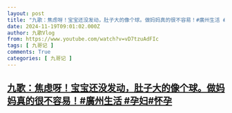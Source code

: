 ```yaml
---
layout: post
title: "九歌：焦虑呀！宝宝还没发动，肚子大的像个球。做妈妈真的很不容易！#廣州生活 #孕妇#怀孕"
date: 2024-11-19T09:01:02.000Z
author: 九歌Vlog
from: https://www.youtube.com/watch?v=vD7tzuAdFIc
tags: [ 九哥记 ]
comments: True
categories: [ 九哥记 ]
---
```

<!--1732006862000-->
[九歌：焦虑呀！宝宝还没发动，肚子大的像个球。做妈妈真的很不容易！#廣州生活 #孕妇#怀孕](https://www.youtube.com/watch?v=vD7tzuAdFIc)
------

<div>

</div>
